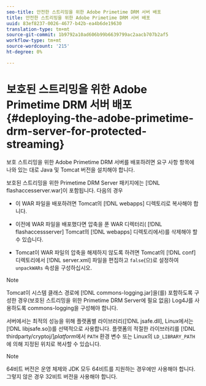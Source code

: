 ```yaml
---
seo-title: 안전한 스트리밍을 위한 Adobe Primetime DRM 서버 배포
title: 안전한 스트리밍을 위한 Adobe Primetime DRM 서버 배포
uuid: 83ef8237-0026-4677-b42b-ea4b6de19630
translation-type: tm+mt
source-git-commit: 1b9792a10ad606b99b6639799ac2aacb707b2af5
workflow-type: tm+mt
source-wordcount: '215'
ht-degree: 0%

---
```



# 보호된 스트리밍을 위한 Adobe Primetime DRM 서버 배포{#deploying-the-adobe-primetime-drm-server-for-protected-streaming}

보호 스트리밍을 위한 Adobe Primetime DRM 서버를 배포하려면 요구 사항 항목에 나와 있는 대로 Java 및 Tomcat 버전을 설치해야 합니다.

보호된 스트리밍을 위한 Primetime DRM Server 패키지에는 [!DNL flashaccesserver.war]이 포함됩니다. 다음의 경우

* 이 WAR 파일을 배포하려면 Tomcat의 [!DNL webapps] 디렉토리로 복사해야 합니다.
* 이전에 WAR 파일을 배포했다면 압축을 푼 WAR 디렉터리( [!DNL flashaccessserver] Tomcat의 [!DNL webapps] 디렉토리에서)를 삭제해야 할 수 있습니다.

* Tomcat이 WAR 파일의 압축을 해제하지 않도록 하려면 Tomcat의 [!DNL conf] 디렉토리에서 [!DNL server.xml] 파일을 편집하고 `false`(으)로 설정하여 `unpackWARs` 속성을 구성하십시오.

>[!NOTE]
>
>Tomcat이 시스템 클래스 경로에 [!DNL commons-logging.jar]을(를) 포함하도록 구성한 경우(보호된 스트리밍을 위한 Primetime DRM Server에 필요 없음) Log4J를 사용하도록 commons-logging을 구성해야 합니다.

서버에서는 최적의 성능을 위해 플랫폼별 라이브러리([!DNL jsafe.dll], Linux에서는 [!DNL libjsafe.so])를 선택적으로 사용합니다. 플랫폼의 적절한 라이브러리를 [!DNL thirdparty/cryptoj/]*platform*&#x200B;에서 `PATH` 환경 변수 또는 Linux의 `LD_LIBRARY_PATH`에 의해 지정된 위치로 복사할 수 있습니다.

>[!NOTE]
>
>64비트 버전은 운영 체제와 JDK 모두 64비트를 지원하는 경우에만 사용해야 합니다. 그렇지 않은 경우 32비트 버전을 사용해야 합니다.

